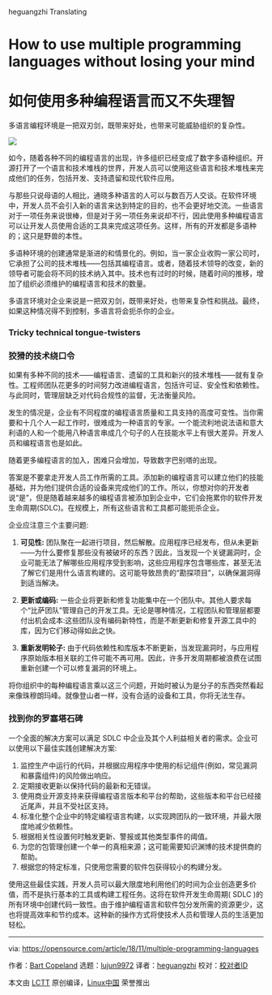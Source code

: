 heguangzhi Translating

[#]: collector: (lujun9972)
[#]: translator: (heguangzhi)
[#]: reviewer: ( )
[#]: publisher: ( )
[#]: subject: (How to use multiple programming languages without losing your mind)
[#]: via: (https://opensource.com/article/18/11/multiple-programming-languages)
[#]: author: (Bart Copeland https://opensource.com/users/bartcopeland)
[#]: url: ( )

How to use multiple programming languages without losing your mind
======

如何使用多种编程语言而又不失理智
======

多语言编程环境是一把双刃剑，既带来好处，也带来可能威胁组织的复杂性。

![](https://opensource.com/sites/default/files/styles/image-full-size/public/lead-images/books_programming_languages.jpg?itok=KJcdnXM2)


如今，随着各种不同的编程语言的出现，许多组织已经变成了数字多语种组织。开源打开了一个语言和技术堆栈的世界，开发人员可以使用这些语言和技术堆栈来完成他们的任务，包括开发、支持遗留和现代软件应用。

与那些只说母语的人相比，通晓多种语言的人可以与数百万人交谈。在软件环境中，开发人员不会引入新的语言来达到特定的目的，也不会更好地交流。一些语言对于一项任务来说很棒，但是对于另一项任务来说却不行，因此使用多种编程语言可以让开发人员使用合适的工具来完成这项任务。这样，所有的开发都是多语种的；这只是野兽的本性。


多语种环境的创建通常是渐进的和情景化的。例如，当一家企业收购一家公司时，它承担了公司的技术堆栈——包括其编程语言。或者，随着技术领导的改变，新的领导者可能会将不同的技术纳入其中。技术也有过时的时候，随着时间的推移，增加了组织必须维护的编程语言和技术的数量。


多语言环境对企业来说是一把双刃剑，既带来好处，也带来复杂性和挑战。最终，如果这种情况得不到控制，多语言将会扼杀你的企业。

### Tricky technical tongue-twisters
### 狡猾的技术绕口令

如果有多种不同的技术——编程语言、遗留的工具和新兴的技术堆栈——就有复杂性。工程师团队花更多的时间努力改进编程语言，包括许可证、安全性和依赖性。与此同时，管理层缺乏对代码合规性的监督，无法衡量风险。


发生的情况是，企业有不同程度的编程语言质量和工具支持的高度可变性。当你需要和十几个人一起工作时，很难成为一种语言的专家。一个能流利地说法语和意大利语的人和一个能用八种语言串成几个句子的人在技能水平上有很大差异。开发人员和编程语言也是如此。


随着更多编程语言的加入，困难只会增加，导致数字巴别塔的出现。


答案是不要拿走开发人员工作所需的工具。添加新的编程语言可以建立他们的技能基础，并为他们提供合适的设备来完成他们的工作。所以，你想对你的开发者说“是”，但是随着越来越多的编程语言被添加到企业中，它们会拖累你的软件开发生命周期(SDLC)。在规模上，所有这些语言和工具都可能扼杀企业。


企业应注意三个主要问题:

  
  1. **可见性:** 团队聚在一起进行项目，然后解散。应用程序已经发布，但从未更新——为什么要修复那些没有被破坏的东西？因此，当发现一个关键漏洞时，企业可能无法了解哪些应用程序受到影响，这些应用程序包含哪些库，甚至无法了解它们是用什么语言构建的。这可能导致昂贵的“勘探项目”，以确保漏洞得到适当解决。  
 
  2. **更新或编码:** 一些企业将更新和修复功能集中在一个团队中。其他人要求每个“比萨团队”管理自己的开发工具。无论是哪种情况，工程团队和管理层都要付出机会成本:这些团队没有编码新特性，而是不断更新和修复开源工具中的库，因为它们移动得如此之快。
  
  3. **重新发明轮子:** 由于代码依赖性和库版本不断更新，当发现漏洞时，与应用程序原始版本相关联的工件可能不再可用。因此，许多开发周期都被浪费在试图重新创建一个可以修复漏洞的环境上。


将你组织中的每种编程语言乘以这三个问题，开始时被认为是分子的东西突然看起来像珠穆朗玛峰。就像登山者一样，没有合适的设备和工具，你将无法生存。


### 找到你的罗塞塔石碑


一个全面的解决方案可以满足 SDLC 中企业及其个人利益相关者的需求。企业可以使用以下最佳实践创建解决方案:

 
  1. 监控生产中运行的代码，并根据应用程序中使用的标记组件(例如，常见漏洞和暴露组件)的风险做出响应。
  2. 定期接收更新以保持代码的最新和无错误。
  3. 使用商业开源支持来获得编程语言版本和平台的帮助，这些版本和平台已经接近尾声，并且不受社区支持。
  4. 标准化整个企业中的特定编程语言构建，以实现跨团队的一致环境，并最大限度地减少依赖性。
  5. 根据相关性设置何时触发更新、警报或其他类型事件的阈值。
  6. 为您的包管理创建一个单一的真相来源；这可能需要知识渊博的技术提供商的帮助。
  7. 根据您的特定标准，只使用您需要的软件包获得较小的构建分发。

使用这些最佳实践，开发人员可以最大限度地利用他们的时间为企业创造更多价值，而不是执行基本的工具或构建工程任务。这将在软件开发生命周期( SDLC )的所有环境中创建代码一致性。由于维护编程语言和软件包分发所需的资源更少，这也将提高效率和节约成本。这种新的操作方式将使技术人员和管理人员的生活更加轻松。

--------------------------------------------------------------------------------

via: https://opensource.com/article/18/11/multiple-programming-languages

作者：[Bart Copeland][a]
选题：[lujun9972][b]
译者：[heguangzhi](https://github.com/heguangzhi)
校对：[校对者ID](https://github.com/校对者ID)

本文由 [LCTT](https://github.com/LCTT/TranslateProject) 原创编译，[Linux中国](https://linux.cn/) 荣誉推出

[a]: https://opensource.com/users/bartcopeland
[b]: https://github.com/lujun9972
